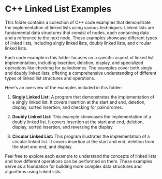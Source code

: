 # C++ Linked List Examples

This folder contains a collection of C++ code examples that demonstrate the implementation of linked lists using various techniques. Linked lists are fundamental data structures that consist of nodes, each containing data and a reference to the next node. These examples showcase different types of linked lists, including singly linked lists, doubly linked lists, and circular linked lists.

Each code example in this folder focuses on a specific aspect of linked list implementation, including insertion, deletion, display, and specialized operations like checking for palindromes. The examples cover both singly and doubly linked lists, offering a comprehensive understanding of different types of linked list structures and operations.

Here's an overview of the examples included in this folder:

1. **Singly Linked List:** A program that demonstrates the implementation of a singly linked list. It covers insertion at the start and end, deletion, display, sorted insertion, and checking for palindromes.

2. **Doubly Linked List:** This example showcases the implementation of a doubly linked list. It covers insertion at the start and end, deletion, display, sorted insertion, and reversing the display.

3. **Circular Linked List:** This program illustrates the implementation of a circular linked list. It covers insertion at the start and end, deletion from the start and end, and display.

Feel free to explore each example to understand the concepts of linked lists and how different operations can be performed on them. These examples serve as a foundation for building more complex data structures and algorithms using linked lists.



